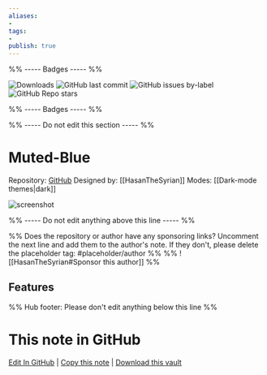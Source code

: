 ```yaml
---
aliases:
- 
tags: 
- 
publish: true
---
```


%% ----- Badges ----- %%

![Downloads](https://img.shields.io/badge/downloads-2744-573E7A?style=for-the-badge&logo=)
![GitHub last commit](https://img.shields.io/github/last-commit/HasanTheSyrian/Muted-Blue-Obsidian?color=573E7A&label=last%20update&logo=github&style=for-the-badge)
![GitHub issues by-label](https://img.shields.io/github/issues/HasanTheSyrian/Muted-Blue-Obsidian/help%20wanted?color=573E7A&logo=github&style=for-the-badge) 
![GitHub Repo stars](https://img.shields.io/github/stars/HasanTheSyrian/Muted-Blue-Obsidian?color=573E7A&logo=github&style=for-the-badge)

%% ----- Badges ----- %%

%% ----- Do not edit this section ----- %%

# Muted-Blue

Repository: [GitHub](https://github.com/HasanTheSyrian/Muted-Blue-Obsidian)
Designed by: [[HasanTheSyrian]]
Modes: [[Dark-mode themes|dark]]



![screenshot](https://github.com/HasanTheSyrian/Muted-Blue-Obsidian/raw/HEAD/preview.png)

%% ----- Do not edit anything above this line ----- %% 

%% Does the repository or author have any sponsoring links? Uncomment the next line and add them to the author's note. If they don't, please delete the placeholder tag: #placeholder/author %%
%% ![[HasanTheSyrian#Sponsor this author]] %%


## Features



%% Hub footer: Please don't edit anything below this line %%

# This note in GitHub

<span class="git-footer">[Edit In GitHub](https://github.dev/obsidian-community/obsidian-hub/blob/main/02%20-%20Community%20Expansions/02.05%20All%20Community%20Expansions/Themes/Muted-Blue.md "git-hub-edit-note") | [Copy this note](https://raw.githubusercontent.com/obsidian-community/obsidian-hub/main/02%20-%20Community%20Expansions/02.05%20All%20Community%20Expansions/Themes/Muted-Blue.md "git-hub-copy-note") | [Download this vault](https://github.com/obsidian-community/obsidian-hub/archive/refs/heads/main.zip "git-hub-download-vault") </span>
